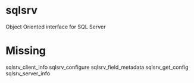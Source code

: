 # sqlsrv
Object Oriented interface for SQL Server
# Missing
sqlsrv_client_info
sqlsrv_configure
sqlsrv_field_metadata
sqlsrv_get_config
sqlsrv_server_info
